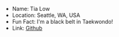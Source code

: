 - Name: Tia Low
- Location: Seattle, WA, USA
- Fun Fact: I'm a black belt in Taekwondo!
- Link: [Github](https://github.com/TiaLow)